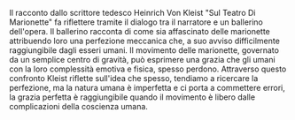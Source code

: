 Il racconto dallo scrittore tedesco Heinrich Von Kleist "Sul Teatro Di Marionette" fa riflettere tramite il dialogo tra il narratore e un ballerino dell'opera. Il ballerino racconta di come sia affascinato delle marionette attribuendo loro una perfezione meccanica che, a suo avviso difficilmente raggiungibile dagli esseri umani. Il movimento delle marionette, governato da un semplice centro di gravità, può esprimere una grazia che gli umani con la loro complessità emotiva e fisica, spesso perdono. Attraverso questo confronto Kleist riflette sull'idea che spesso, tendiamo a ricercare la perfezione, ma la natura umana è imperfetta e ci porta a commettere errori, la grazia perfetta è raggiungibile quando il movimento è libero dalle complicazioni della coscienza umana.